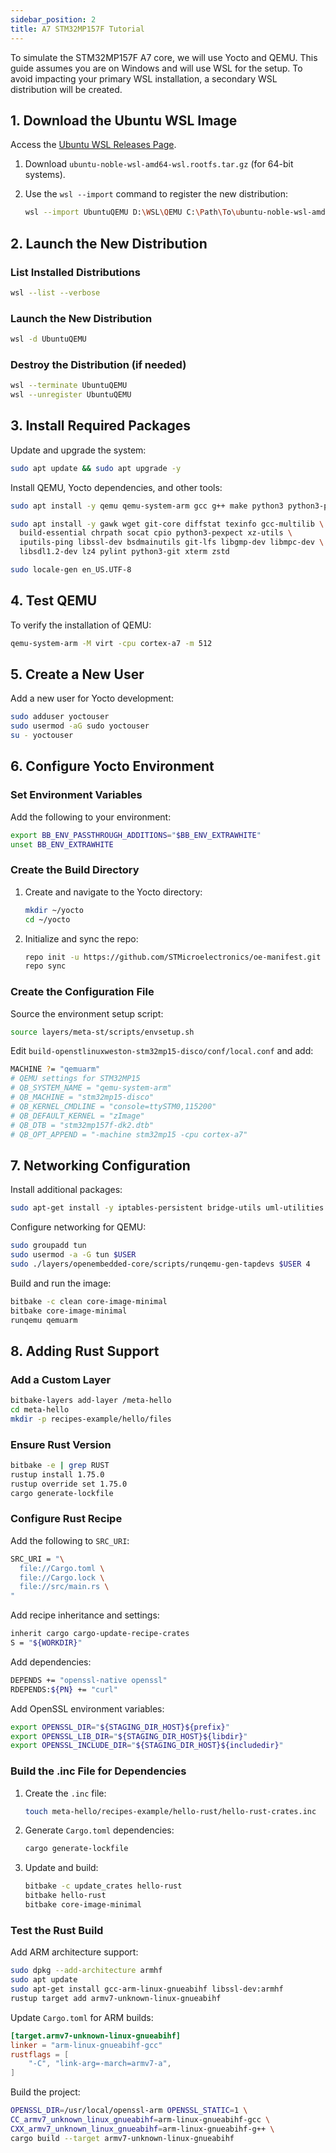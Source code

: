 ```yaml
---
sidebar_position: 2
title: A7 STM32MP157F Tutorial
---
```


To simulate the STM32MP157F A7 core, we will use Yocto and QEMU. This guide assumes you are on Windows and will use WSL for the setup. To avoid impacting your primary WSL installation, a secondary WSL distribution will be created.

## 1. Download the Ubuntu WSL Image

Access the [Ubuntu WSL Releases Page](https://cloud-images.ubuntu.com/wsl/releases/24.04/current/).

1. Download `ubuntu-noble-wsl-amd64-wsl.rootfs.tar.gz` (for 64-bit systems).
2. Use the `wsl --import` command to register the new distribution:

   ```bash
   wsl --import UbuntuQEMU D:\WSL\QEMU C:\Path\To\ubuntu-noble-wsl-amd64-wsl.rootfs.tar.gz
   ```

## 2. Launch the New Distribution

### List Installed Distributions

```bash
wsl --list --verbose
```

### Launch the New Distribution

```bash
wsl -d UbuntuQEMU
```

### Destroy the Distribution (if needed)

```bash
wsl --terminate UbuntuQEMU
wsl --unregister UbuntuQEMU
```

## 3. Install Required Packages

Update and upgrade the system:

```bash
sudo apt update && sudo apt upgrade -y
```

Install QEMU, Yocto dependencies, and other tools:

```bash
sudo apt install -y qemu qemu-system-arm gcc g++ make python3 python3-pip git unzip

sudo apt install -y gawk wget git-core diffstat texinfo gcc-multilib \
  build-essential chrpath socat cpio python3-pexpect xz-utils \
  iputils-ping libssl-dev bsdmainutils git-lfs libgmp-dev libmpc-dev \
  libsdl1.2-dev lz4 pylint python3-git xterm zstd

sudo locale-gen en_US.UTF-8
```

## 4. Test QEMU

To verify the installation of QEMU:

```bash
qemu-system-arm -M virt -cpu cortex-a7 -m 512
```

## 5. Create a New User

Add a new user for Yocto development:

```bash
sudo adduser yoctouser
sudo usermod -aG sudo yoctouser
su - yoctouser
```

## 6. Configure Yocto Environment

### Set Environment Variables

Add the following to your environment:

```bash
export BB_ENV_PASSTHROUGH_ADDITIONS="$BB_ENV_EXTRAWHITE"
unset BB_ENV_EXTRAWHITE
```

### Create the Build Directory

1. Create and navigate to the Yocto directory:

   ```bash
   mkdir ~/yocto
   cd ~/yocto
   ```

2. Initialize and sync the repo:

   ```bash
   repo init -u https://github.com/STMicroelectronics/oe-manifest.git -b scarthgap
   repo sync
   ```

### Create the Configuration File

Source the environment setup script:

```bash
source layers/meta-st/scripts/envsetup.sh
```

Edit `build-openstlinuxweston-stm32mp15-disco/conf/local.conf` and add:

```bash
MACHINE ?= "qemuarm"
# QEMU settings for STM32MP15
# QB_SYSTEM_NAME = "qemu-system-arm"
# QB_MACHINE = "stm32mp15-disco"
# QB_KERNEL_CMDLINE = "console=ttySTM0,115200"
# QB_DEFAULT_KERNEL = "zImage"
# QB_DTB = "stm32mp157f-dk2.dtb"
# QB_OPT_APPEND = "-machine stm32mp15 -cpu cortex-a7"
```

## 7. Networking Configuration

Install additional packages:

```bash
sudo apt-get install -y iptables-persistent bridge-utils uml-utilities
```

Configure networking for QEMU:

```bash
sudo groupadd tun
sudo usermod -a -G tun $USER
sudo ./layers/openembedded-core/scripts/runqemu-gen-tapdevs $USER 4
```

Build and run the image:

```bash
bitbake -c clean core-image-minimal
bitbake core-image-minimal
runqemu qemuarm
```

## 8. Adding Rust Support

### Add a Custom Layer

```bash
bitbake-layers add-layer /meta-hello
cd meta-hello
mkdir -p recipes-example/hello/files
```

### Ensure Rust Version

```bash
bitbake -e | grep RUST
rustup install 1.75.0
rustup override set 1.75.0
cargo generate-lockfile
```

### Configure Rust Recipe

Add the following to `SRC_URI`:

```bash
SRC_URI = "\
  file://Cargo.toml \
  file://Cargo.lock \
  file://src/main.rs \
"
```

Add recipe inheritance and settings:

```bash
inherit cargo cargo-update-recipe-crates
S = "${WORKDIR}"
```

Add dependencies:

```bash
DEPENDS += "openssl-native openssl"
RDEPENDS:${PN} += "curl"
```

Add OpenSSL environment variables:

```bash
export OPENSSL_DIR="${STAGING_DIR_HOST}${prefix}"
export OPENSSL_LIB_DIR="${STAGING_DIR_HOST}${libdir}"
export OPENSSL_INCLUDE_DIR="${STAGING_DIR_HOST}${includedir}"
```

### Build the .inc File for Dependencies

1. Create the `.inc` file:

   ```bash
   touch meta-hello/recipes-example/hello-rust/hello-rust-crates.inc
   ```

2. Generate `Cargo.toml` dependencies:

   ```bash
   cargo generate-lockfile
   ```

3. Update and build:

   ```bash
   bitbake -c update_crates hello-rust
   bitbake hello-rust
   bitbake core-image-minimal
   ```

### Test the Rust Build

Add ARM architecture support:

```bash
sudo dpkg --add-architecture armhf
sudo apt update
sudo apt-get install gcc-arm-linux-gnueabihf libssl-dev:armhf
rustup target add armv7-unknown-linux-gnueabihf
```

Update `Cargo.toml` for ARM builds:

```toml
[target.armv7-unknown-linux-gnueabihf]
linker = "arm-linux-gnueabihf-gcc"
rustflags = [
    "-C", "link-arg=-march=armv7-a",
]
```

Build the project:

```bash
OPENSSL_DIR=/usr/local/openssl-arm OPENSSL_STATIC=1 \
CC_armv7_unknown_linux_gnueabihf=arm-linux-gnueabihf-gcc \
CXX_armv7_unknown_linux_gnueabihf=arm-linux-gnueabihf-g++ \
cargo build --target armv7-unknown-linux-gnueabihf
```
